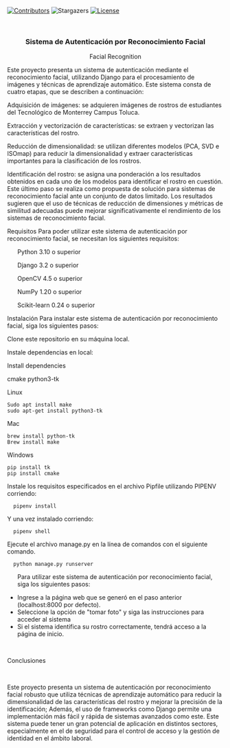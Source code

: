 [![Contributors][contributors-shield]][contributors-url]
![Stargazers][stars-shield]
[![License][license-shield]][license-url]


<br />
<p align="center">
  <h3 align="center">Sistema de Autenticación por Reconocimiento Facial</h3>
  <p align="center">
    Facial Recognition
  </p>
</p>




Este proyecto presenta un sistema de autenticación mediante el reconocimiento facial, utilizando Django para el procesamiento de imágenes y técnicas de aprendizaje automático. Este sistema consta de cuatro etapas, que se describen a continuación:

Adquisición de imágenes: se adquieren imágenes de rostros de estudiantes del Tecnológico de Monterrey Campus Toluca.

Extracción y vectorización de características: se extraen y vectorizan las características del rostro.

Reducción de dimensionalidad: se utilizan diferentes modelos (PCA, SVD e ISOmap) para reducir la dimensionalidad y extraer características importantes para la clasificación de los rostros.

Identificación del rostro: se asigna una ponderación a los resultados obtenidos en cada uno de los modelos para identificar el rostro en cuestión.
Este último paso se realiza como propuesta de solución para sistemas de reconocimiento facial ante un conjunto de datos limitado. Los resultados sugieren que el uso de técnicas de reducción de dimensiones y métricas de similitud adecuadas puede mejorar significativamente el rendimiento de los sistemas de reconocimiento facial.

Requisitos
Para poder utilizar este sistema de autenticación por reconocimiento facial, se necesitan los siguientes requisitos:

<ul>Python 3.10 o superior</ul>
<ul>Django 3.2 o superior</ul>
<ul>OpenCV 4.5 o superior</ul>
<ul>NumPy 1.20 o superior</ul>
<ul>Scikit-learn 0.24 o superior</ul>


Instalación
Para instalar este sistema de autenticación por reconocimiento facial, siga los siguientes pasos:

Clone este repositorio en su máquina local.

Instale dependencias en local:


Install dependencies

cmake
python3-tk

Linux

```
Sudo apt install make
sudo apt-get install python3-tk
```

Mac

```
brew install python-tk
Brew install make
```

Windows

```
pip install tk
pip install cmake
```

Instale los requisitos especificados en el archivo Pipfile utilizando PIPENV corriendo:

```
  pipenv install
```

Y una vez instalado corriendo:

```
  pipenv shell
```

Ejecute el archivo manage.py en la línea de comandos con el siguiente comando.

```
  python manage.py runserver
```



<ul>
  
  Para utilizar este sistema de autenticación por reconocimiento facial, siga los siguientes pasos:

  <li>Ingrese a la página web que se generó en el paso anterior (localhost:8000 por defecto).</li>

  <li>Seleccione la opción de "tomar foto" y siga las instrucciones para acceder al sistema</li>

  <li>Si el sistema identifica su rostro correctamente, tendrá acceso a la página de inicio.</li>
  
</ul>


<br>

Conclusiones

<br>

Este proyecto presenta un sistema de autenticación por reconocimiento facial robusto que utiliza técnicas de aprendizaje automático para reducir la dimensionalidad de las características del rostro y mejorar la precisión de la identificación; Además, el uso de frameworks como Django permite una implementación más fácil y rápida de sistemas avanzados como este. Este sistema puede tener un gran potencial de aplicación en distintos sectores, especialmente en el de seguridad para el control de acceso y la gestión de identidad en el ámbito laboral.


[contributors-shield]: https://img.shields.io/badge/CONTRIBUTORS-5-GREEN?style=for-the-badge
[contributors-url]: https://github.com/ANVRRT/FacialDetection/graphs/contributors
[stars-shield]: https://img.shields.io/badge/STARS-0-yellow?style=for-the-badge
[license-shield]: https://img.shields.io/badge/LICENSE-%20-green?style=for-the-badge
[license-url]: https://github.com/ANVRRT/Sales-registry-system-CRUD/blob/main/license.txt
[linkedin-shield]: https://img.shields.io/badge/-LinkedIn-black.svg?style=for-the-badge&logo=linkedin&colorB=555
